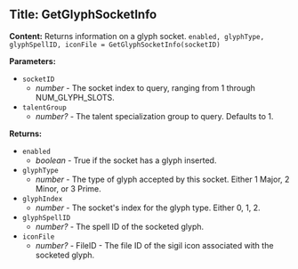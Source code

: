 ## Title: GetGlyphSocketInfo

**Content:**
Returns information on a glyph socket.
`enabled, glyphType, glyphSpellID, iconFile = GetGlyphSocketInfo(socketID)`

**Parameters:**
- `socketID`
  - *number* - The socket index to query, ranging from 1 through NUM_GLYPH_SLOTS.
- `talentGroup`
  - *number?* - The talent specialization group to query. Defaults to 1.

**Returns:**
- `enabled`
  - *boolean* - True if the socket has a glyph inserted.
- `glyphType`
  - *number* - The type of glyph accepted by this socket. Either 1 Major, 2 Minor, or 3 Prime.
- `glyphIndex`
  - *number* - The socket's index for the glyph type. Either 0, 1, 2.
- `glyphSpellID`
  - *number?* - The spell ID of the socketed glyph.
- `iconFile`
  - *number?* - FileID - The file ID of the sigil icon associated with the socketed glyph.